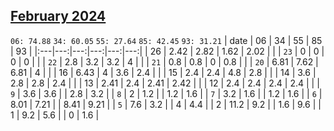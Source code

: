## [February 2024](2024-02.csv)

`06: 74.88` `34: 60.05` `55: 27.64` `85: 42.45` `93: 31.21` 
| date | 06 | 34 | 55 | 85 | 93 |
|:---|---:|---:|---:|---:|---:|
| 26 | 2.42 | 2.82 | 1.62 | 2.02 |  <tr></tr>|
| `23` | 0 | 0 | 0 | 0 |  <tr></tr>|
| `22` | 2.8 | 3.2 | 3.2 | 4 |  <tr></tr>|
| `21` | 0.8 | 0.8 | 0 | 0.8 |  <tr></tr>|
| `20` | 6.81 | 7.62 | 6.81 | 4 |  <tr></tr>|
| 16 | 6.43 | 4 | 3.6 | 2.4 |  <tr></tr>|
| 15 | 2.4 | 2.4 | 4.8 | 2.8 |  <tr></tr>|
| 14 | 3.6 | 2.8 | 2.8 | 2.4 |  <tr></tr>|
| 13 | 2.41 | 2.4 | 2.41 | 2.42 |  <tr></tr>|
| 12 | 2.4 | 2.4 | 2.4 | 2.4 |  <tr></tr>|
| `9` | 3.6 | 3.6 |  | 2.8 | 3.2 <tr></tr>|
| `8` | 2 | 1.2 |  | 1.2 | 1.6 <tr></tr>|
| `7` | 3.2 | 1.6 |  | 1.2 | 1.6 <tr></tr>|
| `6` | 8.01 | 7.21 |  | 8.41 | 9.21 <tr></tr>|
| `5` | 7.6 | 3.2 |  | 4 | 4.4 <tr></tr>|
| 2 | 11.2 | 9.2 |  | 1.6 | 9.6 <tr></tr>|
| 1 | 9.2 | 5.6 |  | 0 | 1.6 <tr></tr>|
